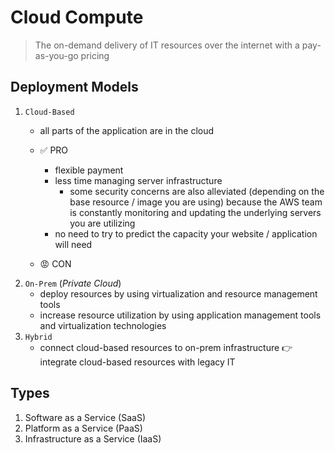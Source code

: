 # Cloud Compute 

> The on-demand delivery of IT resources over the internet with a pay-as-you-go pricing

## Deployment Models

1. `Cloud-Based`
    - all parts of the application are in the cloud
    
    - ✅ PRO
        - flexible payment
        - less time managing server infrastructure
            - some security concerns are also alleviated (depending on the base resource / image you are using) because the AWS team is constantly monitoring and updating the underlying servers you are utilizing
        - no need to try to predict the capacity your website / application will need 
    - 😡 CON
2. `On-Prem` (_Private Cloud_)
    - deploy resources by using virtualization and resource management tools
    - increase resource utilization by using application management tools and virtualization technologies
3. `Hybrid`
    - connect cloud-based resources to on-prem infrastructure 👉 integrate cloud-based resources with legacy IT

## Types

1. Software as a Service (SaaS)
2. Platform as a Service (PaaS)
3. Infrastructure as a Service (IaaS)

